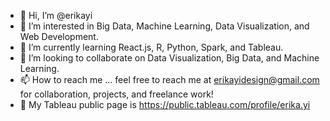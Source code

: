 - 👋 Hi, I’m @erikayi
- 👀 I’m interested in Big Data, Machine Learning, Data Visualization, and Web Development.
- 🌱 I’m currently learning React.js, R, Python, Spark, and Tableau.
- 💞️ I’m looking to collaborate on Data Visualization, Big Data, and Machine Learning.
- 📫 How to reach me ... feel free to reach me at erikayidesign@gmail.com for collaboration, projects, and freelance work!
- 📌 My Tableau public page is https://public.tableau.com/profile/erika.yi 

<!---
erikayi/erikayi is a ✨ special ✨ repository because its `README.md` (this file) appears on your GitHub profile.
You can click the Preview link to take a look at your changes.
--->

